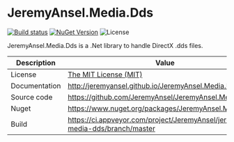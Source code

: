 # JeremyAnsel.Media.Dds

[![Build status](https://ci.appveyor.com/api/projects/status/guqfmufo41h0olp5/branch/master?svg=true)](https://ci.appveyor.com/project/JeremyAnsel/jeremyansel-media-dds/branch/master)
[![NuGet Version](https://buildstats.info/nuget/JeremyAnsel.Media.Dds)](https://www.nuget.org/packages/JeremyAnsel.Media.Dds)
![License](https://img.shields.io/github/license/JeremyAnsel/JeremyAnsel.Media.Dds)

JeremyAnsel.Media.Dds is a .Net library to handle DirectX .dds files.

Description     | Value
----------------|----------------
License         | [The MIT License (MIT)](https://github.com/JeremyAnsel/JeremyAnsel.Media.Dds/blob/master/LICENSE.txt)
Documentation   | http://jeremyansel.github.io/JeremyAnsel.Media.Dds
Source code     | https://github.com/JeremyAnsel/JeremyAnsel.Media.Dds
Nuget           | https://www.nuget.org/packages/JeremyAnsel.Media.Dds
Build           | https://ci.appveyor.com/project/JeremyAnsel/jeremyansel-media-dds/branch/master
